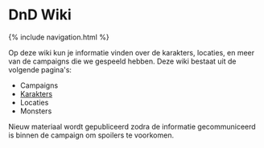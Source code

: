 # DnD Wiki

{% include navigation.html %}

Op deze wiki kun je informatie vinden over de karakters, locaties, en meer van de campaigns die we gespeeld hebben. Deze wiki bestaat uit de volgende pagina's:

* Campaigns
* [Karakters](/Characters.md)
* Locaties
* Monsters

Nieuw materiaal wordt gepubliceerd zodra de informatie gecommuniceerd is binnen de campaign om spoilers te voorkomen.